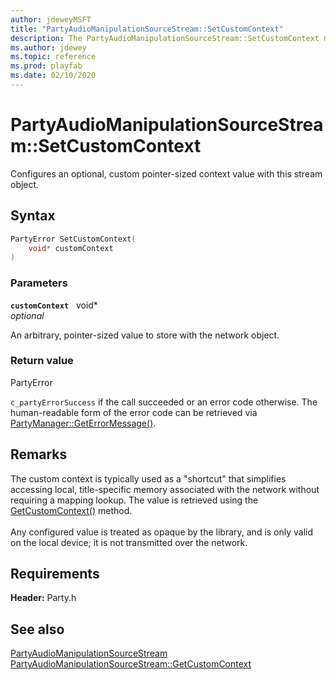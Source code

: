 ```yaml
---
author: jdeweyMSFT
title: "PartyAudioManipulationSourceStream::SetCustomContext"
description: The PartyAudioManipulationSourceStream::SetCustomContext method configures an optional, custom pointer-sized context value with this stream object.
ms.author: jdewey
ms.topic: reference
ms.prod: playfab
ms.date: 02/10/2020
---
```


# PartyAudioManipulationSourceStream::SetCustomContext  

Configures an optional, custom pointer-sized context value with this stream object.  

## Syntax  
  
```cpp
PartyError SetCustomContext(  
    void* customContext  
)  
```  
  
### Parameters  
  
**`customContext`** &nbsp; void*  
*optional*  
  
An arbitrary, pointer-sized value to store with the network object.  
  
  
### Return value  
PartyError
  
```c_partyErrorSuccess``` if the call succeeded or an error code otherwise. The human-readable form of the error code can be retrieved via [PartyManager::GetErrorMessage()](../../PartyManager/methods/partymanager_geterrormessage.md).
  
## Remarks  
  
The custom context is typically used as a "shortcut" that simplifies accessing local, title-specific memory associated with the network without requiring a mapping lookup. The value is retrieved using the [GetCustomContext()](partyaudiomanipulationsourcestream_getcustomcontext.md) method. <br /><br /> Any configured value is treated as opaque by the library, and is only valid on the local device; it is not transmitted over the network.
  
## Requirements  
  
**Header:** Party.h
  
## See also  
[PartyAudioManipulationSourceStream](../partyaudiomanipulationsourcestream.md)  
[PartyAudioManipulationSourceStream::GetCustomContext](partyaudiomanipulationsourcestream_getcustomcontext.md)
  
  
